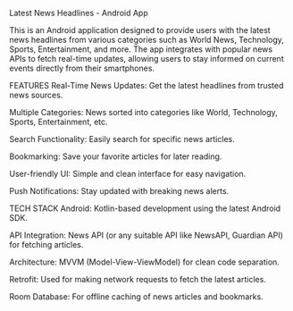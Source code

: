 Latest News Headlines - Android App

This is an Android application designed to provide users with the latest news headlines from various categories such as World News, Technology, Sports, Entertainment, and more. The app integrates with popular news APIs to fetch real-time updates, allowing users to stay informed on current events directly from their smartphones.

FEATURES
Real-Time News Updates: Get the latest headlines from trusted news sources.

Multiple Categories: News sorted into categories like World, Technology, Sports, Entertainment, etc.

Search Functionality: Easily search for specific news articles.

Bookmarking: Save your favorite articles for later reading.

User-friendly UI: Simple and clean interface for easy navigation.

Push Notifications: Stay updated with breaking news alerts.

TECH STACK
Android: Kotlin-based development using the latest Android SDK.

API Integration: News API (or any suitable API like NewsAPI, Guardian API) for fetching articles.

Architecture: MVVM (Model-View-ViewModel) for clean code separation.

Retrofit: Used for making network requests to fetch the latest articles.

Room Database: For offline caching of news articles and bookmarks.
